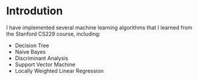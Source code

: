 # Introdution
I have implemented several machine learning algorithms that I learned from the Stanford CS229 course, including:

- Decision Tree  
- Naive Bayes  
- Discriminant Analysis  
- Support Vector Machine  
- Locally Weighted Linear Regression  
